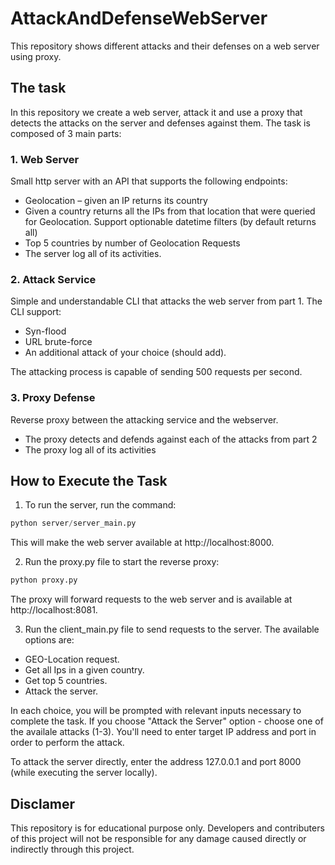 # AttackAndDefenseWebServer
This repository shows different attacks and their defenses on a web server using proxy.

## The task

In this repository we create a web server, attack it and use a proxy that detects the attacks on the server and defenses against them.
The task is composed of 3 main parts:

### 1. Web Server
Small http server with an API that supports the following endpoints:
- Geolocation – given an IP returns its country
-	Given a country returns all the IPs from that location that were queried for Geolocation. Support optionable datetime filters (by default returns all)
- Top 5 countries by number of Geolocation Requests
- The server log all of its activities.


### 2. Attack Service
Simple and understandable CLI that attacks the web server from part 1.
The CLI support:
-	Syn-flood
-	URL brute-force
-	An additional attack of your choice (should add).

The attacking process is capable of sending 500 requests per second.

### 3. Proxy Defense
Reverse proxy between the attacking service and the webserver.
-	The proxy detects and defends against each of the attacks from part 2
-	The proxy log all of its activities

## How to Execute the Task

1. To run the server, run the command:
```python
python server/server_main.py
```
This will make the web server available at http://localhost:8000.

2. Run the proxy.py file to start the reverse proxy:
```python
python proxy.py
```
The proxy will forward requests to the web server and is available at http://localhost:8081.

3. Run the client_main.py file to send requests to the server.
The available options are:
- GEO-Location request.
- Get all Ips in a given country.
- Get top 5 countries.
- Attack the server.

In each choice, you will be prompted with relevant inputs necessary to complete the task.
If you choose "Attack the Server" option - choose one of the availale attacks (1-3).
You'll need to enter target IP address and port in order to perform the attack.

To attack the server directly, enter the address 127.0.0.1 and port 8000 (while executing the server locally).

## Disclamer 
This repository is for educational purpose only. Developers and contributers of this project will not be responsible for any damage caused directly or indirectly through this project.
